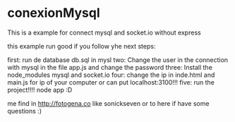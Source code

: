 conexionMysql
=============

This is a example for connect mysql and socket.io without express

this example run good if you follow yhe next steps:

first: run de database db.sql in mysl
two: Change the user in the connection with mysql in the file app.js and change the password
three: Install the node_modules mysql and socket.io
four: change the ip in inde.html and main.js for ip of your computer or can put localhost:3100!!!
five: run the project!!!!  node app :D

me find in http://fotogena.co like sonickseven or to here if have some questions :)
